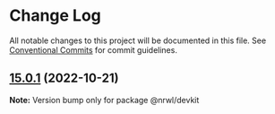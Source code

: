 # Change Log

All notable changes to this project will be documented in this file.
See [Conventional Commits](https://conventionalcommits.org) for commit guidelines.

## [15.0.1](https://github.com/nrwl/nx/compare/15.0.0...15.0.1) (2022-10-21)

**Note:** Version bump only for package @nrwl/devkit
